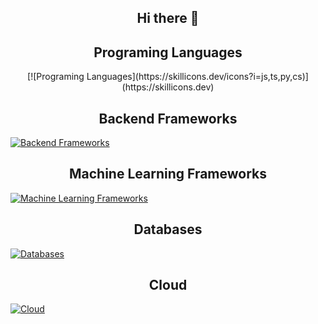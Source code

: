 ## <div align="center">Hi there 👋</div> 

## <div align="center">Programing Languages</div> 

<div align="center"> [![Programing Languages](https://skillicons.dev/icons?i=js,ts,py,cs)](https://skillicons.dev) </div> 

## <div align="center">Backend Frameworks</div> 

[![Backend Frameworks](https://skillicons.dev/icons?i=nestjs,express,fastapi,flask,dotnet)](https://skillicons.dev)

## <div align="center">Machine Learning Frameworks</div> 

[![Machine Learning Frameworks](https://skillicons.dev/icons?i=sklearn,pytorch,tensorflow)](https://skillicons.dev)

## <div align="center">Databases</div> 

[![Databases](https://skillicons.dev/icons?i=mongodb,mysql,postgres,redis)](https://skillicons.dev)

## <div align="center">Cloud</div> 

[![Cloud](https://skillicons.dev/icons?i=aws)](https://skillicons.dev)
